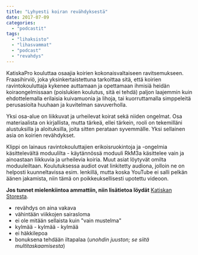 ```yaml
---
title: "Lyhyesti koiran revähdyksestä"
date: 2017-07-09
categories: 
  - "podcastit"
tags: 
  - "lihaksisto"
  - "lihasvammat"
  - "podcast"
  - "revahdys"
---
```


KatiskaPro kouluttaa osaajia koirien kokonaisvaltaiseen ravitsemukseen. Fraasihirviö, joka yksinkertaistettuna tarkoittaa sitä, että koirien ravintokouluttaja kykenee auttamaan ja opettamaan ihmisiä heidän koiraongelmissaan (poislukien koulutus, sitä ei tehdä) paljon laajemmin kuin ehdottelemalla erilaisia kuivamuonia ja lihoja, tai kuorruttamalla simppeleitä perusasioita huuhaan ja kuvitelman savuverholla.

<!--more-->

Yksi osa-alue on liikkuvat ja urheilevat koirat sekä niiden ongelmat. Osa materiaalista on kirjallista, mutta tärkeä, ellei tärkein, rooli on tekemilläni alustuksilla ja aloituksilla, joita sitten perataan syvemmälle. Yksi sellainen asia on koirien revähdykset.

Klippi on lainaus ravintokouluttajien erikoisruokintoja ja -ongelmia käsittelevältä moduulilta - käytännössä moduuli RkM3a käsittelee vain ja ainoastaan liikkuvia ja urheilevia koiria. Muut asiat löytyvät omilta moduuleiltaan. Koulutuksessa audiot ovat linkitetty audiona, jolloin ne on helposti kuunneltavissa esim. lenkillä, mutta koska YouTube ei salli pelkän äänen jakamista, niin tämä on poikkeuksellisesti upotettu videoon.

**Jos tunnet mielenkiintoa ammattiin, niin lisätietoa löydät** [Katiskan Storesta](https://store.katiska.info/tuote/ravintokouluttaja/).

- revähdys on aina vakava
- vähintään viikkojen sairasloma
- ei ole mitään sellaista kuin "vain mustelma"
- kylmää - kylmää - kylmää
- ei häkkilepoa
- bonuksena tehdään iltapalaa (_unohdin juuston; se siitä multitaskaamisesta_)
